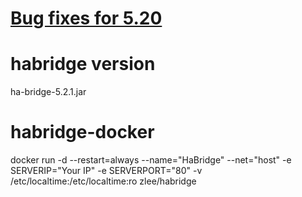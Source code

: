 # [Bug fixes for 5.20](https://github.com/bwssytems/ha-bridge/releases)
# habridge version
ha-bridge-5.2.1.jar
# habridge-docker
docker run -d --restart=always --name="HaBridge" --net="host" -e SERVERIP="Your IP" -e SERVERPORT="80" -v /etc/localtime:/etc/localtime:ro zlee/habridge
